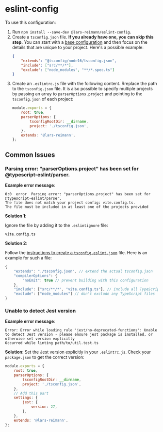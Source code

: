 # eslint-config

To use this configuration:

1. Run `npm install --save-dev @lars-reimann/eslint-config`.
2. Create a `tsconfig.json` file. **If you already have one, you can skip this step.** You can start with a [base configuration](https://github.com/tsconfig/bases/) and then focus on the details that are unique to your project. Here's a possible example:
    ```json
    {
        "extends": "@tsconfig/node16/tsconfig.json",
        "include": ["src/**/*"],
        "exclude": ["node_modules", "**/*.spec.ts"]
    }
    ```
3. Create an `.eslintrc.js` file with the following content. Rreplace the path to the `tsconfig.json` file. It is also possible to specify multiple projects by passing an array to `parserOptions.project` and pointing to the `tsconfig.json` of each project:
    ```js
    module.exports = {
        root: true,
        parserOptions: {
            tsconfigRootDir: __dirname,
            project: './tsconfig.json',
        },
        extends: '@lars-reimann',
    };
    ```

## Common Issues

### Parsing error: "parserOptions.project" has been set for @typescript-eslint/parser.

**Example error message**:

```
0:0  error  Parsing error: "parserOptions.project" has been set for @typescript-eslint/parser.
The file does not match your project config: vite.config.ts.
The file must be included in at least one of the projects provided
```

**Solution 1**:

Ignore the file by adding it to the `.eslintignore` file:

```
vite.config.ts
```

**Solution 2**:

Follow the [instructions to create a `tsconfig.eslint.json`](https://github.com/typescript-eslint/typescript-eslint/blob/master/docs/getting-started/linting/MONOREPO.md#one-root-tsconfigjson) file. Here is an example for such a file:

```js
{
    "extends": "./tsconfig.json", // extend the actual tsconfig.json
    "compilerOptions": {
        "noEmit": true // prevent building with this configuration
    },
    "include": ["src/**/*", "vite.config.ts"], // include all TypeScript files
    "exclude": ["node_modules"] // don't exclude any TypeScript files
}
```

### Unable to detect Jest version

**Example error message**:

```
Error: Error while loading rule 'jest/no-deprecated-functions': Unable to detect Jest version - please ensure jest package is installed, or otherwise set version explicitly
Occurred while linting path/to/util.test.ts
```

**Solution**:
Set the Jest version explicitly in your `.eslintrc.js`. Check your `package.json` to get the correct version:

```js
module.exports = {
    root: true,
    parserOptions: {
        tsconfigRootDir: __dirname,
        project: './tsconfig.json',
    },
    // Add this part
    settings: {
        jest: {
            version: 27,
        },
    },
    extends: '@lars-reimann',
};
```
